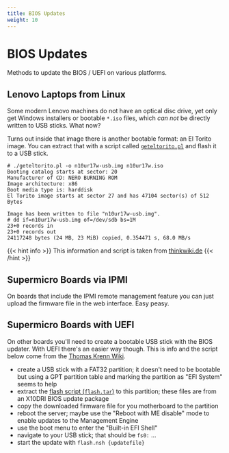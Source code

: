```yaml
---
title: BIOS Updates
weight: 10
---
```


# BIOS Updates

Methods to update the BIOS / UEFI on various platforms.

## Lenovo Laptops from Linux

Some modern Lenovo machines do not have an optical disc drive, yet only get Windows
installers or bootable `*.iso` files, which *can not* be directly written to USB sticks.
What now?

Turns out inside that image there is another bootable format: an El Torito
image. You can extract that with a script called
[`geteltorito.pl`](/assets/geteltorito.pl) and flash it to a USB stick.

```shell
# ./geteltorito.pl -o n10ur17w-usb.img n10ur17w.iso
Booting catalog starts at sector: 20
Manufacturer of CD: NERO BURNING ROM
Image architecture: x86
Boot media type is: harddisk
El Torito image starts at sector 27 and has 47104 sector(s) of 512 Bytes

Image has been written to file "n10ur17w-usb.img".
# dd if=n10ur17w-usb.img of=/dev/sdb bs=1M
23+0 records in
23+0 records out
24117248 bytes (24 MB, 23 MiB) copied, 0.354471 s, 68.0 MB/s
```

{{< hint info >}}
This information and script is taken from
[thinkwiki.de](http://thinkwiki.de/BIOS-Update_ohne_optisches_Laufwerk_unter_Linux)
{{< /hint >}}

## Supermicro Boards via IPMI

On boards that include the IPMI remote management feature you can just
upload the firmware file in the web interface. Easy peasy.

## Supermicro Boards with UEFI

On other boards you'll need to create a bootable USB stick with the BIOS
updater. With UEFI there's an easier way though. This is info and the script
below come from the [Thomas Krenn Wiki](https://www.thomas-krenn.com/de/wiki/BIOS_Update_per_UEFI_an_Supermicro_Mainboards_durchf%C3%BChren).

* create a USB stick with a FAT32 partition; it doesn't need to be bootable but
  using a GPT partition table and marking the partition as "EFI System" seems
  to help
* extract the [flash script (`flash.tar`)](/assets/smcflash.tar) to this
  partition; these files are from an X10DRI BIOS update package
* copy the downloaded firmware file for you motherboard to the partition
* reboot the server; maybe use the "Reboot with ME disable" mode to enable
  updates to the Management Engine
* use the boot menu to enter the "Built-in EFI Shell"
* navigate to your USB stick; that should be `fs0:` ...
* start the update with `flash.nsh {updatefile}`
